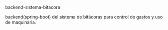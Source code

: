 backend-sistema-bitacora

backend(spring-boot) del sistema de bitácoras para control de gastos y uso de maquinaria.
